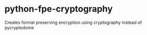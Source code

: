 # python-fpe-cryptography
Creates format preserving encryption using cryptography instead of pycryptodome
